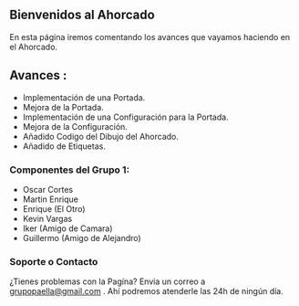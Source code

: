 ## Bienvenidos al Ahorcado 

En esta página iremos comentando los avances que vayamos haciendo en el Ahorcado.

## Avances :

- Implementación de una Portada.
- Mejora de la Portada.
- Implementación de una Configuración para la Portada.
- Mejora de la Configuración.
- Añadido Codigo del Dibujo del Ahorcado.
- Añadido de Etiquetas.

### Componentes del Grupo 1:

- Oscar Cortes
- Martin Enrique
- Enrique (El Otro)
- Kevin Vargas
- Iker (Amigo de Camara)
- Guillermo (Amigo de Alejandro)


### Soporte o Contacto

¿Tienes problemas con la Pagína? Envia un correo a grupopaella@gmail.com . Ahí podremos atenderle las 24h de ningún día.
